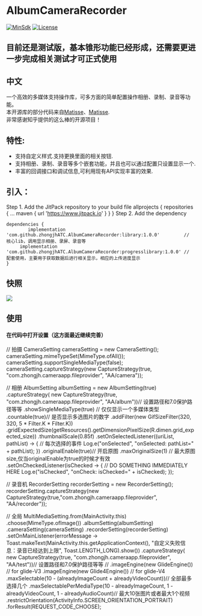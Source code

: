 # AlbumCameraRecorder

[![MinSdk](https://img.shields.io/badge/MinSdk-16-blue.svg)](https://developer.android.com/about/versions/android-4.1)
[![License](https://img.shields.io/badge/License-MIT-blue.svg)](https://github.com/zhongjhATC/AlbumCameraRecorder/blob/master/LICENSE)

## 目前还是测试版，基本锥形功能已经形成，还需要更进一步完成相关测试才可正式使用

## 中文
一个高效的多媒体支持操作库，可多方面的简单配置操作相册、录制、录音等功能。  
本开源库的部分代码来自[Matisse](https://github.com/zhihu/Matisse)、[Matisse](https://github.com/zhihu/Matisse).    
非常感谢知乎提供的这么棒的开源项目！    

## 特性:
 - 支持自定义样式.支持更换里面的相关按钮.
 - 支持相册、录制、录音等多个嵌套功能，并且也可以通过配置只设置显示一个.
 - 丰富的回调接口和调试信息,可利用现有API实现丰富的效果.
 
## 引入：

Step 1. Add the JitPack repository to your build file
	allprojects {
		repositories {
			...
			maven { url 'https://www.jitpack.io' }
		}
	}
Step 2. Add the dependency

	dependencies {
	        implementation 'com.github.zhongjhATC.AlbumCameraRecorder:library:1.0.0'         // 核心lib，调用显示相册、录屏、录音等
         implementation 'com.github.zhongjhATC.AlbumCameraRecorder:progresslibrary:1.0.0' // 配套使用，主要用于获取数据后进行相关显示，相应的上传进度显示
	}

## 快照
![](https://github.com/zhongjhATC/AlbumCameraRecorder/blob/master/Demonstration.gif)

## 使用   
#### 在代码中打开设置（这方面最近继续完善）
 
 // 拍摄
 CameraSetting cameraSetting = new CameraSetting();
 cameraSetting.mimeTypeSet(MimeType.ofAll());
 cameraSetting.supportSingleMediaType(false);
 cameraSetting.captureStrategy(new CaptureStrategy(true, "com.zhongjh.cameraapp.fileprovider", "AA/camera"));

 // 相册
 AlbumSetting albumSetting = new AlbumSetting(true)
         .captureStrategy(
                 new CaptureStrategy(true, "com.zhongjh.cameraapp.fileprovider", "AA/album"))// 设置路径和7.0保护路径等等
         .showSingleMediaType(true) // 仅仅显示一个多媒体类型
         .countable(true)// 是否显示多选图片的数字
         .addFilter(new GifSizeFilter(320, 320, 5 * Filter.K * Filter.K))
         .gridExpectedSize(getResources().getDimensionPixelSize(R.dimen.grid_expected_size))
         .thumbnailScale(0.85f)
         .setOnSelectedListener((uriList, pathList) -> {
             // 每次选择的事件
             Log.e("onSelected", "onSelected: pathList=" + pathList);
         })
         .originalEnable(true)// 开启原图
         .maxOriginalSize(1) // 最大原图size,仅当originalEnable为true的时候才有效
         .setOnCheckedListener(isChecked -> {
             // DO SOMETHING IMMEDIATELY HERE
             Log.e("isChecked", "onCheck: isChecked=" + isChecked);
         });

 // 录音机
 RecorderSetting recorderSetting = new RecorderSetting();
 recorderSetting.captureStrategy(new CaptureStrategy(true,"com.zhongjh.cameraapp.fileprovider", "AA/recorder"));

 // 全局
 MultiMediaSetting.from(MainActivity.this)
         .choose(MimeType.ofImage())
         .albumSetting(albumSetting)
         .cameraSetting(cameraSetting)
         .recorderSetting(recorderSetting)
         .setOnMainListener(errorMessage -> Toast.makeText(MainActivity.this.getApplicationContext(), "自定义失败信息：录音已经达到上限", Toast.LENGTH_LONG).show())
         .captureStrategy(
                 new CaptureStrategy(true, "com.zhongjh.cameraapp.fileprovider", "AA/test"))// 设置路径和7.0保护路径等等
         //                                            .imageEngine(new GlideEngine())  // for glide-V3
         .imageEngine(new Glide4Engine())    // for glide-V4
         .maxSelectable(10 - (alreadyImageCount + alreadyVideoCount))// 全部最多选择几个
         .maxSelectablePerMediaType(10 - alreadyImageCount, 1 - alreadyVideoCount, 1 - alreadyAudioCount)// 最大10张图片或者最大1个视频
         .restrictOrientation(ActivityInfo.SCREEN_ORIENTATION_PORTRAIT)
         .forResult(REQUEST_CODE_CHOOSE);
